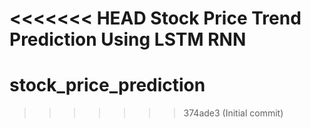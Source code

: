 <<<<<<< HEAD
Stock Price Trend Prediction Using LSTM RNN
=======
# stock_price_prediction
>>>>>>> 374ade3 (Initial commit)
